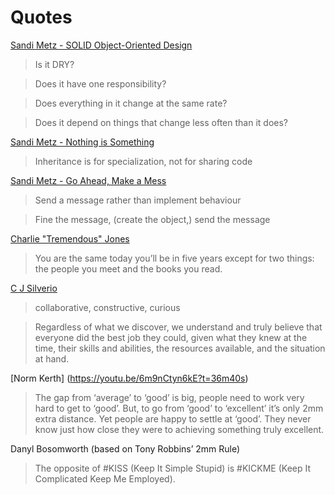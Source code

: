 # Quotes

[Sandi Metz - SOLID Object-Oriented Design](https://www.youtube.com/watch?v=v-2yFMzxqw)

>Is it DRY?

>Does it have one responsibility?

>Does everything in it change at the same rate?

>Does it depend on things that change less often than it does?

[Sandi Metz - Nothing is Something](https://www.youtube.com/watch?v=9lv2lBq6x4A)

>Inheritance is for specialization, not for sharing code

[Sandi Metz - Go Ahead, Make a Mess](https://www.youtube.com/watch?v=f5I1iyso29U)

>Send a message rather than implement behaviour

>Fine the message, (create the object,) send the message

[Charlie "Tremendous" Jones](http://www.leadernetwork.org/charlie_jones_february_06.htm)

>You are the same today you’ll be in five years except for two things: the people you meet and the books you read.

[C J Silverio](https://www.youtube.com/watch?v=WQKf0hZd8Ic)

>collaborative, constructive, curious

>Regardless of what we discover, we understand and truly believe that everyone did the best job they could, given what they knew at the time, their skills and abilities, the resources available, and the situation at hand.

[Norm Kerth] (https://youtu.be/6m9nCtyn6kE?t=36m40s)

>The gap from ‘average’ to ‘good’ is big, people need to work very hard to get to ‘good’. But, to go from ‘good’ to ‘excellent’ it’s only 2mm extra distance. Yet people are happy to settle at ‘good’. They never know just how close they were to achieving something truly excellent.

Danyl Bosomworth (based on Tony Robbins’ 2mm Rule)

>The opposite of #KISS (Keep It Simple Stupid) is #KICKME (Keep It Complicated Keep Me Employed).


